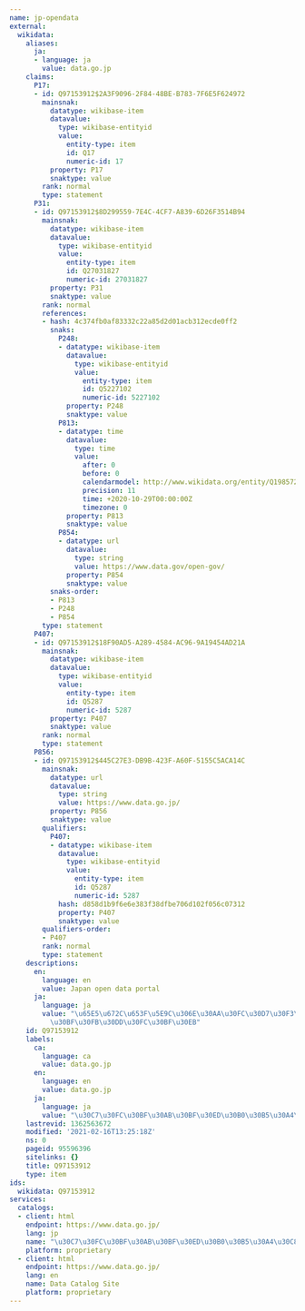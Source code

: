 ```yaml
---
name: jp-opendata
external:
  wikidata:
    aliases:
      ja:
      - language: ja
        value: data.go.jp
    claims:
      P17:
      - id: Q97153912$2A3F9096-2F84-48BE-B783-7F6E5F624972
        mainsnak:
          datatype: wikibase-item
          datavalue:
            type: wikibase-entityid
            value:
              entity-type: item
              id: Q17
              numeric-id: 17
          property: P17
          snaktype: value
        rank: normal
        type: statement
      P31:
      - id: Q97153912$8D299559-7E4C-4CF7-A839-6D26F3514B94
        mainsnak:
          datatype: wikibase-item
          datavalue:
            type: wikibase-entityid
            value:
              entity-type: item
              id: Q27031827
              numeric-id: 27031827
          property: P31
          snaktype: value
        rank: normal
        references:
        - hash: 4c374fb0af83332c22a85d2d01acb312ecde0ff2
          snaks:
            P248:
            - datatype: wikibase-item
              datavalue:
                type: wikibase-entityid
                value:
                  entity-type: item
                  id: Q5227102
                  numeric-id: 5227102
              property: P248
              snaktype: value
            P813:
            - datatype: time
              datavalue:
                type: time
                value:
                  after: 0
                  before: 0
                  calendarmodel: http://www.wikidata.org/entity/Q1985727
                  precision: 11
                  time: +2020-10-29T00:00:00Z
                  timezone: 0
              property: P813
              snaktype: value
            P854:
            - datatype: url
              datavalue:
                type: string
                value: https://www.data.gov/open-gov/
              property: P854
              snaktype: value
          snaks-order:
          - P813
          - P248
          - P854
        type: statement
      P407:
      - id: Q97153912$18F90AD5-A289-4584-AC96-9A19454AD21A
        mainsnak:
          datatype: wikibase-item
          datavalue:
            type: wikibase-entityid
            value:
              entity-type: item
              id: Q5287
              numeric-id: 5287
          property: P407
          snaktype: value
        rank: normal
        type: statement
      P856:
      - id: Q97153912$445C27E3-DB9B-423F-A60F-5155C5ACA14C
        mainsnak:
          datatype: url
          datavalue:
            type: string
            value: https://www.data.go.jp/
          property: P856
          snaktype: value
        qualifiers:
          P407:
          - datatype: wikibase-item
            datavalue:
              type: wikibase-entityid
              value:
                entity-type: item
                id: Q5287
                numeric-id: 5287
            hash: d858d1b9f6e6e383f38dfbe706d102f056c07312
            property: P407
            snaktype: value
        qualifiers-order:
        - P407
        rank: normal
        type: statement
    descriptions:
      en:
        language: en
        value: Japan open data portal
      ja:
        language: ja
        value: "\u65E5\u672C\u653F\u5E9C\u306E\u30AA\u30FC\u30D7\u30F3\u30C7\u30FC\
          \u30BF\u30FB\u30DD\u30FC\u30BF\u30EB"
    id: Q97153912
    labels:
      ca:
        language: ca
        value: data.go.jp
      en:
        language: en
        value: data.go.jp
      ja:
        language: ja
        value: "\u30C7\u30FC\u30BF\u30AB\u30BF\u30ED\u30B0\u30B5\u30A4\u30C8"
    lastrevid: 1362563672
    modified: '2021-02-16T13:25:18Z'
    ns: 0
    pageid: 95596396
    sitelinks: {}
    title: Q97153912
    type: item
ids:
  wikidata: Q97153912
services:
  catalogs:
  - client: html
    endpoint: https://www.data.go.jp/
    lang: jp
    name: "\u30C7\u30FC\u30BF\u30AB\u30BF\u30ED\u30B0\u30B5\u30A4\u30C8"
    platform: proprietary
  - client: html
    endpoint: https://www.data.go.jp/
    lang: en
    name: Data Catalog Site
    platform: proprietary
---
```

